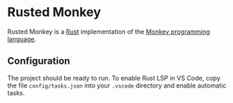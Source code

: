 # Rusted Monkey

Rusted Monkey is a [Rust](https://www.rust-lang.org/) implementation of the
[Monkey programming language](https://monkeylang.org/).

## Configuration

The project should be ready to run. To enable Rust LSP in VS Code, copy the
file `config/tasks.json` into your `.vscode` directory and enable automatic
tasks.
